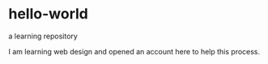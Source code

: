 # hello-world
a learning repository

I am learning web design and opened an account here to help this process.
